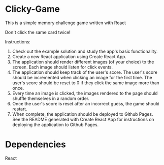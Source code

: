 # Clicky-Game
This is a simple memory challenge game written with React

Don't click the same card twice!


Instructions:

1. Check out the example solution and study the app's basic functionality.
2. Create a new React application using Create React App.
3. The application should render different images (of your choice) to the screen. Each image should listen for click events.
4. The application should keep track of the user's score. The user's score should be incremented when clicking an image for the first time. The user's score should be reset to 0 if they click the same image more than once.
5. Every time an image is clicked, the images rendered to the page should shuffle themselves in a random order.
6. Once the user's score is reset after an incorrect guess, the game should restart.
7. When complete, the application should be deployed to Github Pages. See the README generated with Create React App for instructions on deploying the application to Github Pages.



# Dependencies
React


